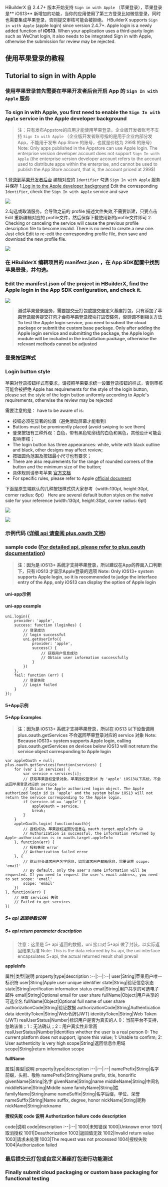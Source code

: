 HBuilderX 自 2.4.7+ 版本开始支持 `Sign in with Apple` （苹果登录），苹果登录是** iOS13** 新增加的功能，当你的应用使用了第三方登录比如微信登录，同时也需要集成苹果登录，否则提交审核可能会被拒绝。
HBuilderX supports `Sign in with Apple` (apple login) since version 2.4.7+. Apple login is a newly added function of **iOS13**. When your application uses a third-party login such as WeChat login, it also needs to be integrated Sign in with Apple, otherwise the submission for review may be rejected.

## 使用苹果登录的教程
## Tutorial to sign in with Apple

### 使用苹果登录首先需要在苹果开发者后台开启 App 的 `Sign In with Apple` 服务
### To sign in with Apple, you first need to enable the `Sign In with Apple` service in the Apple developer background
> 注：只有发布Appstore的应用才能使用苹果登录。企业版开发者账号不支持 `Sign In with Apple` （企业版开发者账号指的是用于企业内部分发App，不能用于发布 App Store 的账号，也就是价格为 299$ 的账号）
> Note: Only apps published in the Appstore can use Apple login. The enterprise version developer account does not support `Sign In with Apple` (the enterprise version developer account refers to the account used to distribute apps within the enterprise, and cannot be used to publish the App Store account, that is, the account priced at 299$)

1.[登录到苹果开发者后台](https://developer.apple.com/) 编辑对应的 `Identifier` 勾选 `Sign In with Apple` 服务并保存
1.[Log in to the Apple developer background](https://developer.apple.com/) Edit the corresponding `Identifier`, check the `Sign In with Apple` service and save

![](https://img.cdn.aliyun.dcloud.net.cn/nativedocs/5SDKiOS/appleOauth/46066.png)

2.勾选或取消服务，会导致之前的 profile 描述文件失效,不需要新建，只要点击 Edit 重新编辑对应的 profile文件，然后保存下载使用新的profile文件即可
2. Checking or canceling the service will cause the previous profile description file to become invalid. There is no need to create a new one. Just click Edit to re-edit the corresponding profile file, then save and download the new profile file.

![](https://img.cdn.aliyun.dcloud.net.cn/nativedocs/5SDKiOS/appleOauth/46067.png)


### 在 HBuilderX 编辑项目的 manifest.json ，在 App SDK配置中找到苹果登录，并勾选。
### Edit the manifest.json of the project in HBuilderX, find the Apple login in the App SDK configuration, and check it.

![](https://img.cdn.aliyun.dcloud.net.cn/nativedocs/5SDKiOS/appleOauth/45801.png)

> **测试苹果登录服务，需要提交云打包或提交自定义基座打包，只有添加了苹果登录服务提交打包才会将苹果登录模块打进安装包，否则调不到相关方法**
> **To test the Apple login service, you need to submit the cloud package or submit the custom base package. Only after adding the Apple login service and submitting the package, the Apple login module will be included in the installation package, otherwise the relevant methods cannot be adjusted**

### 登录按钮样式
### Login button style

苹果对登录按钮样式有要求，请按照苹果要求统一设置登录按钮的样式，否则审核可能会被拒绝
Apple has requirements for the style of the login button, please set the style of the login button uniformly according to Apple's requirements, otherwise the review may be rejected

需要注意的是：
have to be aware of is:

- 按钮必须在显著的位置（避免滑动屏幕才能看到）
- Buttons must be prominently placed (avoid swiping to see them)
- 登录按钮有三种外观：白色，带有黑色轮廓线的白色和黑色，其他设计可能会影响审核；
- The login button has three appearances: white, white with black outline and black, other designs may affect review;
- 按钮圆角范围及按钮最小尺寸也有要求；
- There are also requirements for the range of rounded corners of the button and the minimum size of the button;
- 具体规则请参考苹果 [官方文档](https://developer.apple.com/design/human-interface-guidelines/sign-in-with-apple/overview/)
- For specific rules, please refer to Apple [official document](https://developer.apple.com/design/human-interface-guidelines/sign-in-with-apple/overview/)

下面是原生端默认的几种按钮样式供大家参考（width:130pt, height:30pt, corner radius: 6pt）
Here are several default button styles on the native side for your reference (width:130pt, height:30pt, corner radius: 6pt)

![](https://img.cdn.aliyun.dcloud.net.cn/nativedocs/5SDKiOS/appleOauth/46408.png)

![](https://img.cdn.aliyun.dcloud.net.cn/nativedocs/5SDKiOS/appleOauth/46407.png)


### 示例代码 ([详细 api 请查阅 plus.oauth 文档](https://www.html5plus.org/doc/zh_cn/oauth.html))
### sample code ([For detailed api, please refer to plus.oauth documentation](https://www.html5plus.org/doc/zh_cn/oauth.html))

> **注：因为是 iOS13+ 系统才支持苹果登录，所以建议在App的界面入口判断下，只有 iOS13 才显示Apple登录的选项**
> **Note: Only iOS13+ system supports Apple login, so it is recommended to judge the interface entry of the App, only iOS13 can display the option of Apple login**

#### uni-app示例
#### uni-app example

```
uni.login({
    provider: 'apple',
    success: function (loginRes) {
        // 登录成功
        // login successful
        uni.getUserInfo({
            provider: 'apple',
            success() {
                // 获取用户信息成功
                // Obtain user information successfully
            }
        })
    },
    fail: function (err) {
        // 登录失败
        // Login failed
    }
});

```

#### 5+App示例
#### 5+App Examples

> **注：因为是 iOS13+ 系统才支持苹果登录，所以在 iOS13 以下设备调用 plus.oauth.getServices 不会返回苹果登录对应的 service 对象**
> **Note: Because iOS13+ system supports Apple login, calling plus.oauth.getServices on devices below iOS13 will not return the service object corresponding to Apple login**

```
var appleOauth = null;
plus.oauth.getServices(function(services) {
	for (var i in services) {
		var service = services[i];
		// 获取苹果授权登录对象，苹果授权登录id 为 'apple' iOS13以下系统，不会返回苹果登录对应的 service  
		// Obtain the Apple authorized login object. The Apple authorized login id is 'apple' and the system below iOS13 will not return the service corresponding to the Apple login.
		if (service.id == 'apple') {
			appleOauth = service;
			break;
		}
	}
	appleOauth.login( function(oauth){
		// 授权成功，苹果授权返回的信息在 oauth.target.appleInfo 中  
		// Authorization is successful, the information returned by Apple authorization is in oauth.target.appleInfo
	}, function(err) {
		// 授权失败 error
		// Authorization failed error
	}, {
		// 默认只会请求用户名字信息，如需请求用户邮箱信息，需要设置 scope: 'email'  
		// By default, only the user's name information will be requested. If you need to request the user's email address, you need to set scope: 'email'
		scope: 'email'
	})
}, function(err) {
	// 获取 services 失败
	// Failed to get services
})
```

##### 5+ api 返回参数说明 
##### 5+ api return parameter description

> 注意：这里是 5+ api 返回的数据，uni 接口对 5+api 做了封装，以实际返回结果为准
> Note: This is the data returned by 5+ api, the uni interface encapsulates 5+api, the actual returned result shall prevail

**appleInfo**

属性|类型|说明
property|type|description
:--|:--|:--|
user|String|苹果用户唯一标识符
user|String|Apple user unique identifier
state|String|验证信息状态
state|String|verification information status
email|String|用户共享的可选电子邮件
email|String|Optional email for user share
fullName|Object|用户共享的可选全名
fullName|Object|Optional full name of user share
authorizationCode|String|验证数据
authorizationCode|String|Authentication data
identityToken|String|Web令牌(JWT)
identityToken|String|Web Token (JWT)
realUserStatus|Number|标识用户是否为真实的人 0：当前平台不支持，忽略该值；1：无法确认；2：用户真实性非常高
realUserStatus|Number|Identifies whether the user is a real person 0: The current platform does not support, ignore this value; 1: Unable to confirm; 2: User authenticity is very high
scope|String|返回信息作用域
scope|String|return information scope


**fullName**

属性|类型|说明
property|type|description
:--|:--|:--|
namePrefix|String|名字前缀，头衔、敬称
namePrefix|String|Name prefix, title, honorific
givenName|String|名字
givenName|String|name
middleName|String|中间名
middleName|String|Middle name
familyName|String|姓
familyName|String|name
nameSuffix|String|名字后缀，学位、荣誉
nameSuffix|String|Name suffix, degree, honor
nickName|String|昵称
nickName|String|nickname

**授权失败 code 说明**
**Authorization failure code description**

code|说明
code|description
:--|:--|
1000|未知错误
1000|Unknown error
1001|取消授权
1001|Deauthorization
1002|返回值无效
1002|Invalid return value
1003|请求未处理
1003|The request was not processed
1004|授权失败
1004|Authorization failed

### 最后提交云打包或自定义基座打包进行功能测试
### Finally submit cloud packaging or custom base packaging for functional testing

